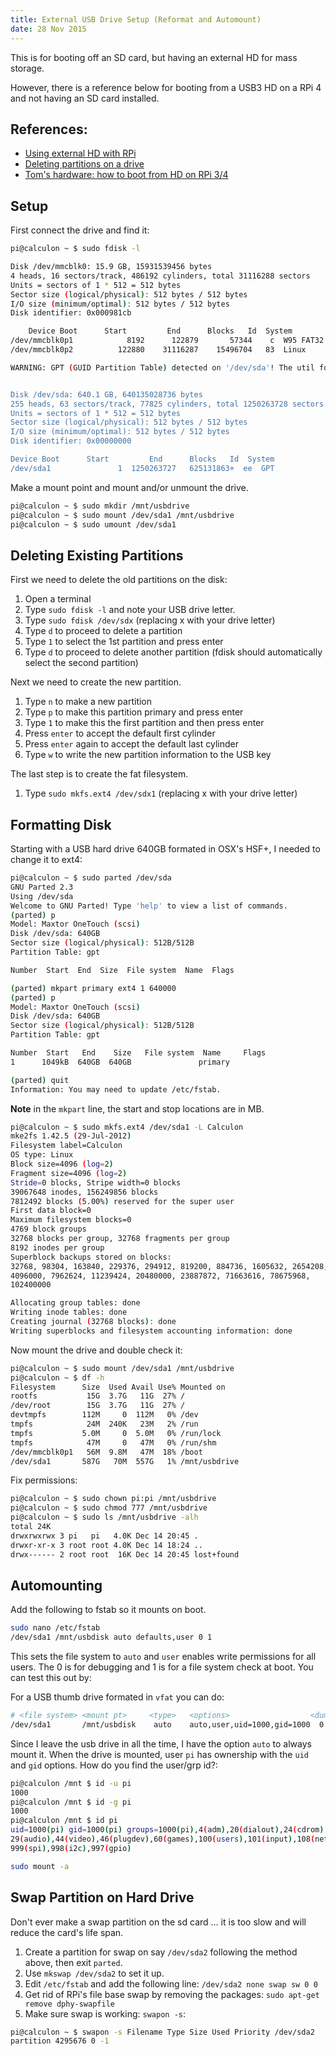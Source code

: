 ```yaml
---
title: External USB Drive Setup (Reformat and Automount)
date: 28 Nov 2015
---
```


This is for booting off an SD card, but having an external HD for
mass storage. 

However, there is a reference below for booting from a
USB3 HD on a RPi 4 and not having an SD card installed.

## References:

- [Using external HD with RPi](http://devtidbits.com/2013/03/21/using-usb-external-hard-disk-flash-drives-with-to-your-raspberry-pi/) 
- [Deleting partitions on a drive](https://dottheslash.wordpress.com/2011/11/29/deleting-all-partitions-on-a-usb-drive/)
- [Tom's hardware: how to boot from HD on RPi 3/4](https://www.tomshardware.com/news/boot-raspberry-pi-from-usb,39782.html)

## Setup

First connect the drive and find it:

```bash
pi@calculon ~ $ sudo fdisk -l

Disk /dev/mmcblk0: 15.9 GB, 15931539456 bytes
4 heads, 16 sectors/track, 486192 cylinders, total 31116288 sectors
Units = sectors of 1 * 512 = 512 bytes
Sector size (logical/physical): 512 bytes / 512 bytes
I/O size (minimum/optimal): 512 bytes / 512 bytes
Disk identifier: 0x000981cb

    Device Boot      Start         End      Blocks   Id  System
/dev/mmcblk0p1            8192      122879       57344    c  W95 FAT32 (LBA)
/dev/mmcblk0p2          122880    31116287    15496704   83  Linux

WARNING: GPT (GUID Partition Table) detected on '/dev/sda'! The util fdisk doesn't support GPT. Use GNU Parted.


Disk /dev/sda: 640.1 GB, 640135028736 bytes
255 heads, 63 sectors/track, 77825 cylinders, total 1250263728 sectors
Units = sectors of 1 * 512 = 512 bytes
Sector size (logical/physical): 512 bytes / 512 bytes
I/O size (minimum/optimal): 512 bytes / 512 bytes
Disk identifier: 0x00000000

Device Boot      Start         End      Blocks   Id  System
/dev/sda1               1  1250263727   625131863+  ee  GPT
```

Make a mount point and mount and/or unmount the drive.

```bash
pi@calculon ~ $ sudo mkdir /mnt/usbdrive
pi@calculon ~ $ sudo mount /dev/sda1 /mnt/usbdrive
pi@calculon ~ $ sudo umount /dev/sda1
```

## Deleting Existing Partitions

First we need to delete the old partitions on the disk:

1. Open a terminal
1. Type `sudo fdisk -l` and note your USB drive letter.
1. Type `sudo fdisk /dev/sdx` (replacing x with your drive letter)
1. Type `d` to proceed to delete a partition
1. Type `1` to select the 1st partition and press enter
1. Type `d` to proceed to delete another partition (fdisk should automatically select the second partition)

Next we need to create the new partition.

1. Type `n` to make a new partition
1. Type `p` to make this partition primary and press enter
1. Type `1` to make this the first partition and then press enter
1. Press `enter` to accept the default first cylinder
1. Press `enter` again to accept the default last cylinder
1. Type `w` to write the new partition information to the USB key

The last step is to create the fat filesystem.

1. Type `sudo mkfs.ext4 /dev/sdx1` (replacing x with your drive letter)

## Formatting Disk

Starting with a USB hard drive 640GB formated in OSX's HSF+, I needed to
change it to ext4:

```bash
pi@calculon ~ $ sudo parted /dev/sda
GNU Parted 2.3
Using /dev/sda
Welcome to GNU Parted! Type 'help' to view a list of commands.
(parted) p
Model: Maxtor OneTouch (scsi)
Disk /dev/sda: 640GB
Sector size (logical/physical): 512B/512B
Partition Table: gpt

Number  Start  End  Size  File system  Name  Flags

(parted) mkpart primary ext4 1 640000
(parted) p
Model: Maxtor OneTouch (scsi)
Disk /dev/sda: 640GB
Sector size (logical/physical): 512B/512B
Partition Table: gpt

Number  Start   End    Size   File system  Name     Flags
1      1049kB  640GB  640GB               primary

(parted) quit
Information: You may need to update /etc/fstab.
```

**Note** in the `mkpart` line, the start and stop locations are in MB.

```bash
pi@calculon ~ $ sudo mkfs.ext4 /dev/sda1 -L Calculon
mke2fs 1.42.5 (29-Jul-2012)
Filesystem label=Calculon
OS type: Linux
Block size=4096 (log=2)
Fragment size=4096 (log=2)
Stride=0 blocks, Stripe width=0 blocks
39067648 inodes, 156249856 blocks
7812492 blocks (5.00%) reserved for the super user
First data block=0
Maximum filesystem blocks=0
4769 block groups
32768 blocks per group, 32768 fragments per group
8192 inodes per group
Superblock backups stored on blocks:
32768, 98304, 163840, 229376, 294912, 819200, 884736, 1605632, 2654208,
4096000, 7962624, 11239424, 20480000, 23887872, 71663616, 78675968,
102400000

Allocating group tables: done
Writing inode tables: done
Creating journal (32768 blocks): done
Writing superblocks and filesystem accounting information: done
```

Now mount the drive and double check it:

```bash
pi@calculon ~ $ sudo mount /dev/sda1 /mnt/usbdrive
pi@calculon ~ $ df -h
Filesystem      Size  Used Avail Use% Mounted on
rootfs           15G  3.7G   11G  27% /
/dev/root        15G  3.7G   11G  27% /
devtmpfs        112M     0  112M   0% /dev
tmpfs            24M  240K   23M   2% /run
tmpfs           5.0M     0  5.0M   0% /run/lock
tmpfs            47M     0   47M   0% /run/shm
/dev/mmcblk0p1   56M  9.8M   47M  18% /boot
/dev/sda1       587G   70M  557G   1% /mnt/usbdrive
```

Fix permissions:

```bash
pi@calculon ~ $ sudo chown pi:pi /mnt/usbdrive
pi@calculon ~ $ sudo chmod 777 /mnt/usbdrive
pi@calculon ~ $ sudo ls /mnt/usbdrive -alh
total 24K
drwxrwxrwx 3 pi   pi   4.0K Dec 14 20:45 .
drwxr-xr-x 3 root root 4.0K Dec 14 18:24 ..
drwx------ 2 root root  16K Dec 14 20:45 lost+found
```

## Automounting

Add the following to fstab so it mounts on boot.

```bash
sudo nano /etc/fstab
/dev/sda1 /mnt/usbdisk auto defaults,user 0 1
```

This sets the file system to `auto` and `user` enables write
permissions for all users. The 0 is for debugging and 1 is for a file
system check at boot. You can test this out by:

For a USB thumb drive formated in ``vfat`` you can do:

```bash
# <file system> <mount pt>     <type>   <options>                  <dump>  <pass>
/dev/sda1       /mnt/usbdisk    auto    auto,user,uid=1000,gid=1000  0       2
```

Since I leave the usb drive in all the time, I have the option `auto` to always mount it.
When the drive is mounted, user `pi` has ownership with the `uid` and `gid`
options. How do you find the user/grp id?:

```bash
pi@calculon /mnt $ id -u pi
1000
pi@calculon /mnt $ id -g pi
1000
pi@calculon /mnt $ id pi
uid=1000(pi) gid=1000(pi) groups=1000(pi),4(adm),20(dialout),24(cdrom),27(sudo),
29(audio),44(video),46(plugdev),60(games),100(users),101(input),108(netdev),
999(spi),998(i2c),997(gpio)
```

```bash
sudo mount -a
```

## Swap Partition on Hard Drive

Don't ever make a swap partition on the sd card ... it is too slow and
will reduce the card's life span.

1. Create a partition for swap on say `/dev/sda2` following the method
   above, then exit `parted`.
2. Use `mkswap /dev/sda2` to set it up.
3. Edit `/etc/fstab` and add the following line:
   `/dev/sda2 none swap sw 0 0`
4. Get rid of RPi's file base swap by removing the packages:
   `sudo apt-get remove dphy-swapfile`
5. Make sure swap is working: `swapon -s`:

```bash
pi@calculon ~ $ swapon -s Filename Type Size Used Priority /dev/sda2
partition 4295676 0 -1
```
